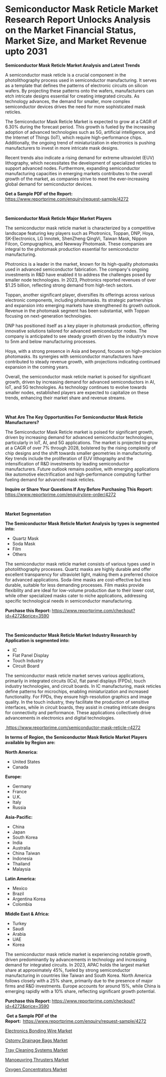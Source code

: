 <p><h1>Semiconductor Mask Reticle Market Research Report Unlocks Analysis on the Market Financial Status, Market Size, and Market Revenue upto 2031</h1></p><p><strong>Semiconductor Mask Reticle Market Analysis and Latest Trends</strong></p>
<p><p>A semiconductor mask reticle is a crucial component in the photolithography process used in semiconductor manufacturing. It serves as a template that defines the patterns of electronic circuits on silicon wafers. By projecting these patterns onto the wafers, manufacturers can etch intricate designs essential for creating integrated circuits. As technology advances, the demand for smaller, more complex semiconductor devices drives the need for more sophisticated mask reticles.</p><p>The Semiconductor Mask Reticle Market is expected to grow at a CAGR of 6.30% during the forecast period. This growth is fueled by the increasing adoption of advanced technologies such as 5G, artificial intelligence, and the Internet of Things (IoT), which require high-performance chips. Additionally, the ongoing trend of miniaturization in electronics is pushing manufacturers to invest in more intricate mask designs.</p><p>Recent trends also indicate a rising demand for extreme ultraviolet (EUV) lithography, which necessitates the development of specialized reticles to support advanced nodes. Furthermore, expanding semiconductor manufacturing capacities in emerging markets contributes to the overall growth of the market, as companies strive to meet the ever-increasing global demand for semiconductor devices.</p></p>
<p><strong>Get a Sample PDF of the Report:&nbsp;</strong> <a href="https://www.reportprime.com/enquiry/request-sample/4272">https://www.reportprime.com/enquiry/request-sample/4272</a></p>
<p>&nbsp;</p>
<p><strong>Semiconductor Mask Reticle Major Market Players</strong></p>
<p><p>The semiconductor mask reticle market is characterized by a competitive landscape featuring key players such as Photronics, Toppan, DNP, Hoya, SK-Electronics, LG Innotek, ShenZheng QingVi, Taiwan Mask, Nippon Filcon, Compugraphics, and Newway Photomask. These companies are integral to the photomask production essential for semiconductor manufacturing.</p><p>Photronics is a leader in the market, known for its high-quality photomasks used in advanced semiconductor fabrication. The company's ongoing investments in R&D have enabled it to address the challenges posed by smaller node technologies. In 2023, Photronics reported revenues of over $1.25 billion, reflecting strong demand from high-tech sectors.</p><p>Toppan, another significant player, diversifies its offerings across various electronic components, including photomasks. Its strategic partnerships and expansion into emerging markets have strengthened its growth outlook. Revenue in the photomask segment has been substantial, with Toppan focusing on next-generation technologies.</p><p>DNP has positioned itself as a key player in photomask production, offering innovative solutions tailored for advanced semiconductor nodes. The company is anticipated to see steady growth driven by the industry’s move to 5nm and below manufacturing processes.</p><p>Hoya, with a strong presence in Asia and beyond, focuses on high-precision photomasks. Its synergies with semiconductor manufacturers have contributed to steady revenue growth, with projections indicating continued expansion in the coming years.</p><p>Overall, the semiconductor mask reticle market is poised for significant growth, driven by increasing demand for advanced semiconductors in AI, IoT, and 5G technologies. As technology continues to evolve towards smaller nodes, established players are expected to capitalize on these trends, enhancing their market share and revenue streams.</p></p>
<p>&nbsp;</p>
<p><strong>What Are The Key Opportunities For Semiconductor Mask Reticle Manufacturers?</strong></p>
<p><p>The Semiconductor Mask Reticle market is poised for significant growth, driven by increasing demand for advanced semiconductor technologies, particularly in IoT, AI, and 5G applications. The market is projected to grow at a CAGR of over 7% through 2028, bolstered by the rising complexity of chip designs and the shift towards smaller geometries in manufacturing. Key trends include the proliferation of EUV lithography and the intensification of R&D investments by leading semiconductor manufacturers. Future outlook remains positive, with emerging applications like automotive electrification and high-performance computing further fueling demand for advanced mask reticles.</p></p>
<p><strong>Inquire or Share Your Questions If Any Before Purchasing This Report:</strong> <a href="https://www.reportprime.com/enquiry/pre-order/4272">https://www.reportprime.com/enquiry/pre-order/4272</a></p>
<p>&nbsp;</p>
<p><strong>Market Segmentation</strong></p>
<p><strong>The Semiconductor Mask Reticle Market Analysis by types is segmented into:</strong></p>
<p><ul><li>Quartz Mask</li><li>Soda Mask</li><li>Film</li><li>Others</li></ul></p>
<p><p>The semiconductor mask reticle market consists of various types used in photolithography processes. Quartz masks are highly durable and offer excellent transparency for ultraviolet light, making them a preferred choice for advanced applications. Soda-lime masks are cost-effective but less durable, suitable for less demanding processes. Film masks provide flexibility and are ideal for low-volume production due to their lower cost, while other specialized masks cater to niche applications, addressing specific technological needs in semiconductor manufacturing.</p></p>
<p><strong>Purchase this Report:&nbsp;</strong><a href="https://www.reportprime.com/checkout?id=4272&price=3590">https://www.reportprime.com/checkout?id=4272&price=3590</a></p>
<p>&nbsp;</p>
<p><strong>The Semiconductor Mask Reticle Market Industry Research by Application is segmented into:</strong></p>
<p><ul><li>IC</li><li>Flat Panel Display</li><li>Touch Industry</li><li>Circuit Board</li></ul></p>
<p><p>The semiconductor mask reticle market serves various applications, primarily in integrated circuits (ICs), flat panel displays (FPDs), touch industry technologies, and circuit boards. In IC manufacturing, mask reticles define patterns for microchips, enabling miniaturization and increased functionality. For FPDs, they ensure high-resolution graphics and image quality. In the touch industry, they facilitate the production of sensitive interfaces, while in circuit boards, they assist in creating intricate designs for connectivity and performance. These applications collectively drive advancements in electronics and digital technologies.</p></p>
<p><a href="https://www.reportprime.com/semiconductor-mask-reticle-r4272">&nbsp;https://www.reportprime.com/semiconductor-mask-reticle-r4272</a></p>
<p><strong>In terms of Region, the Semiconductor Mask Reticle Market Players available by Region are:</strong></p>
<p>
    <p> <strong> North America: </strong>
        <ul>
            <li>United States</li>
            <li>Canada</li>
        </ul>
        </p> 
    <p> <strong> Europe: </strong>
        <ul>
            <li>Germany</li>
            <li>France</li>
            <li>U.K.</li>
            <li>Italy</li>
            <li>Russia</li>
        </ul>
        </p> 
    <p> <strong> Asia-Pacific: </strong>
        <ul>
            <li>China</li>
            <li>Japan</li>
            <li>South Korea</li>
            <li>India</li>
            <li>Australia</li>
            <li>China Taiwan</li>
            <li>Indonesia</li>
            <li>Thailand</li>
            <li>Malaysia</li>
        </ul>
        </p> 
    <p> <strong> Latin America: </strong>
        <ul>
            <li>Mexico</li>
            <li>Brazil</li>
            <li>Argentina Korea</li>
            <li>Colombia</li>
        </ul>
        </p> 
    <p> <strong> Middle East & Africa: </strong>
        <ul>
            <li>Turkey</li>
            <li>Saudi</li>
            <li>Arabia</li>
            <li>UAE</li>
            <li>Korea</li>
        </ul>
    </p>
    </p>
<p><p>The semiconductor mask reticle market is experiencing notable growth, driven predominantly by advancements in technology and increasing demand for integrated circuits. In 2023, APAC holds the largest market share at approximately 45%, fueled by strong semiconductor manufacturing in countries like Taiwan and South Korea. North America follows closely with a 25% share, primarily due to the presence of major firms and R&D investments. Europe accounts for around 15%, while China is emerging rapidly with a 10% share, reflecting significant growth potential.</p></p>
<p><strong>Purchase this Report: </strong><a href="https://www.reportprime.com/checkout?id=4272&price=3590">https://www.reportprime.com/checkout?id=4272&price=3590</a></p>
<p>&nbsp;<strong>Get a Sample PDF of the Report:&nbsp;&nbsp;</strong><a href="https://www.reportprime.com/enquiry/request-sample/4272">https://www.reportprime.com/enquiry/request-sample/4272</a></p>
<p><strong></strong></p>
<p><p><a href="https://github.com/luckyshygirl/Market-Research-Report-List-6/blob/main/electronics-bonding-wire-market.md">Electronics Bonding Wire Market</a></p><p><a href="https://www.linkedin.com/pulse/ostomy-drainage-bags-market-indicators-size-regional-mmtce?trackingId=Xal7d3NRRU%2BuxnvtLxvl4w%3D%3D">Ostomy Drainage Bags Market</a></p><p><a href="https://issuu.com/reportprime-2/docs/tray-cleaning-systems-market-size-2_ca21c8a27f9c18">Tray Cleaning Systems Market</a></p><p><a href="https://issuu.com/reportprime-2/docs/manoeuvring-thrusters-market-size-2_41a7c069fb44fb">Manoeuvring Thrusters Market</a></p><p><a href="https://www.linkedin.com/pulse/global-oxygen-concentrators-market-opportunities-challenges2024-b611e?trackingId=L5pkbdFSR%2Ba0OWNk069H%2Fg%3D%3D">Oxygen Concentrators Market</a></p></p>